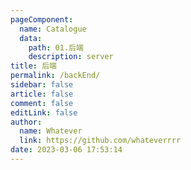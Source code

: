 ```yaml
---
pageComponent: 
  name: Catalogue
  data: 
    path: 01.后端
    description: server 
title: 后端
permalink: /backEnd/
sidebar: false
article: false
comment: false
editLink: false
author: 
  name: Whatever
  link: https://github.com/whateverrrr
date: 2023-03-06 17:53:14
---
```


